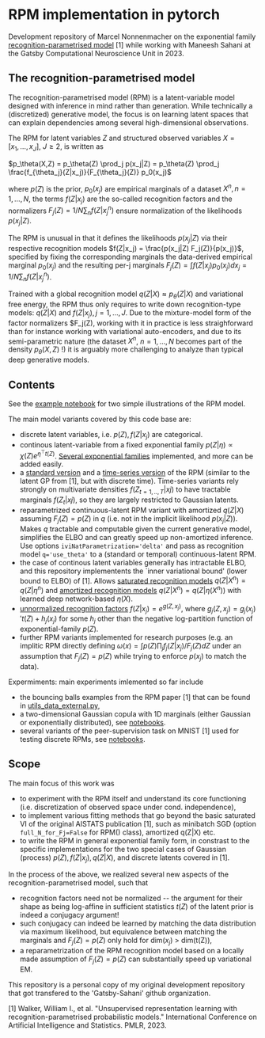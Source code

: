 # RPM implementation in pytorch

Development repository of Marcel Nonnenmacher on the exponential family [recognition-parametrised model](https://proceedings.mlr.press/v206/walker23a.html) [1] while working with Maneesh Sahani at the Gatsby Computational Neuroscience Unit in 2023.

## The recognition-parametrised model

The recognition-parametrised model (RPM) is a latent-variable model designed with inference in mind rather than generation. While technically a (discretized) generative model, the focus is on learning latent spaces that can explain dependencies among several high-dimensional observations. 

The RPM for latent variables $Z$ and structured observed variables $X = [x_1, \ldots, x_J]$, $J\geq{}2$, is written as 

$p_\theta(X,Z) = p_\theta(Z) \prod_j p(x_j|Z) = p_\theta(Z) \prod_j \frac{f_{\theta_j}(Z|x_j)}{F_{\theta_j}(Z)} p_0(x_j)$

where $p(Z)$ is the prior, $p_0(x_j)$ are empirical marginals of a dataset $X^n, n=1,\ldots, N$, the terms $f(Z|x_j)$ are the so-called recognition factors and the normalizers $F_j(Z) = 1/N \sum_n f(Z|x_j^n)$ ensure normalization of the likelihoods $p(x_j|Z)$.

The RPM is unusual in that it defines the likelihoods $p(x_j|Z)$ via their respective recognition models $f(Z|x_j) = \frac{p(x_j|Z) F_j(Z)}{p(x_j)}$, specified by fixing the corresponding marginals the data-derived empirical marginal $p_0(x_j)$ and the resulting per-j marginals $F_j(Z) = \int f(Z|x_j) p_0(x_j) dx_j = 1/N \sum_n f(Z|x_j^n)$. 

Trained with a global recognition model $q(Z|X) \approx p_\theta(Z|X)$ and variational free energy, the RPM thus only requires to write down recognition-type models: $q(Z|X)$ and $f(Z|x_j), j=1,\ldots,J$. Due to the mixture-model form of the factor normalizers $F_j(Z), working with it in practice is less straighforward than for instance working with variational auto-encoders, and due to its semi-parametric nature (the dataset $X^n$, $n=1,\ldots,N$ becomes part of the density $p_\theta(X,Z)$ !) it is arguably more challenging to analyze than typical deep generative models.

## Contents

See the [example notebook](https://github.com/mnonnenm/torchRPM/blob/main/example.ipynb) for two simple illustrations of the RPM model.

The main model variants covered by this code base are:
- discrete latent variables, i.e. $p(Z), f(Z|x_j)$ are categorical. 
- continous latent-variable from a fixed exponential family $p(Z|\eta) \propto \chi(Z) e^{\eta^\top{}t(Z)}$. [Several exponential families](https://github.com/mnonnenm/torchRPM/blob/main/expFam.py) implemented, and more can be added easily.
- a [standard version](https://github.com/mnonnenm/torchRPM/blob/ceac9b6e1c79ca3c2be1dfd0363b411be73f5906/rpm.py#L8) and a [time-series version](https://github.com/mnonnenm/torchRPM/blob/ceac9b6e1c79ca3c2be1dfd0363b411be73f5906/rpm.py#L247) of the RPM (similar to the latent GP from [1], but with discrete time). Time-series variants rely strongly on multivariate densities $f(Z_{t=1,..,T}|xj)$ to have tractable marginals $f(Z_t|xj)$, so they are largely restricted to Gaussian latents.
- reparametrized continuous-latent RPM variant with amortized $q(Z|X)$ assuming $F_j(Z) = p(Z)$ in $q$ (i.e. not in the implicit likelihood $p(x_j|Z)$). Makes $q$ tractable and computable given the current generative model, simplifies the ELBO and can greatly speed up non-amortized inference. Use options ``iviNatParametrization='delta'`` and pass as recognition model ``q='use_theta'`` to a (standard or temporal) continuous-latent RPM.
- the case of continous latent variables generally has intractable ELBO, and this repository implementents the `inner variational bound' (lower bound to ELBO) of [1]. Allows [saturated recognition models](https://github.com/mnonnenm/torchRPM/blob/ceac9b6e1c79ca3c2be1dfd0363b411be73f5906/expFam.py#L139) $q(Z|X^n) = q(Z|\eta^n)$ and [amortized recognition models](https://github.com/mnonnenm/torchRPM/blob/ceac9b6e1c79ca3c2be1dfd0363b411be73f5906/expFam.py#L163) $q(Z|X^n) = q(Z|\eta(X^n))$ with learned deep network-based $\eta(X)$.
- [unnormalized recognition factors](https://github.com/mnonnenm/torchRPM/blob/950deec56cc8a3e5e10dcd3df722b15cbc7abff6/discreteRPM.py#L360) $f(Z|x_j) = e^{g(Z,x_j)}$, where $g_j(Z,x_j) = g_j(x_j)'t(Z) + h_j(x_j)$ for some $h_j$ other than the negative log-partition function of exponential-family $p(Z)$.
- further RPM variants implemented for research purposes (e.g. an implitic RPM directly defining $\omega(x) = \int p(Z) \prod_j f_j(Z|x_j)/F_j(Z) dZ$ under an assumption that $F_j(Z)=p(Z)$ while trying to enforce $p(x_j)$ to match the data).
  
Expermiments: main experiments imlemented so far include 
- the bouncing balls examples from the RPM paper [1] that can be found in [utils_data_external.py](https://github.com/mnonnenm/torchRPM/blob/main/utils_data_external.py), 
- a two-dimensional Gaussian copula with 1D marginals (either Gaussian or exponentially distributed), see [notebooks](https://github.com/mnonnenm/torchRPM/tree/main/notebooks).
- several variants of the peer-supervision task on MNIST [1] used for testing discrete RPMs, see [notebooks](https://github.com/mnonnenm/torchRPM/tree/main/notebooks). 



## Scope

The main focus of this work was 
- to experiment with the RPM itself and understand its core functioning (i.e. discretization of observed space under cond. independence),                                   
- to implement various fitting methods that go beyond the basic saturated VI of the original AISTATS publication [1], such as minibatch SGD (option ``full_N_for_Fj=False`` for RPM() class), amortized q(Z|X) etc. 
- to write the RPM in general exponential family form, in constrast to the specific implementations for the two special cases of Gaussian (process) $p(Z), f(Z|x_j), q(Z|X)$, and discrete latents covered in [1].

In the process of the above, we realized several new aspects of the recognition-parametrised model, such that 
- recognition factors need not be normalized -- the argument for their shape as being log-affine in sufficient statistics $t(Z)$ of the latent prior is indeed a conjugacy argument!
- such conjugacy can indeed be learned by matching the data distribution via maximum likelihood,  but equivalence between matching the marginals and $F_j(Z)=p(Z)$ only hold for dim($x_j$) $>$ dim(t(Z)),
- a reparametrization of the RPM recognition model based on a locally made assumption of $F_j(Z)=p(Z)$ can substantially speed up variational EM.

This repository is a personal copy of my original development repository that got transfered to the 'Gatsby-Sahani' github organization.

[1] Walker, William I., et al. "Unsupervised representation learning with recognition-parametrised probabilistic models." International Conference on Artificial Intelligence and Statistics. PMLR, 2023.

